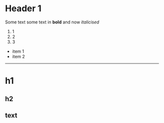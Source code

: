 # Header 1
Some text
some text in **bold**
and now *italicised*
1. 1
2. 2
3. 3
- item 1
- item 2

---
# h1
## h2
text
---

